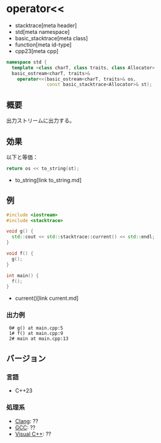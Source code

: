 # operator<<
* stacktrace[meta header]
* std[meta namespace]
* basic_stacktrace[meta class]
* function[meta id-type]
* cpp23[meta cpp]

```cpp
namespace std {
  template <class charT, class traits, class Allocator>
  basic_ostream<charT, traits>&
    operator<<(basic_ostream<charT, traits>& os,
               const basic_stacktrace<Allocator>& st);
```

## 概要
出力ストリームに出力する。


## 効果
以下と等価：

```cpp
return os << to_string(st);
```
* to_string[link to_string.md]


## 例
```cpp example
#include <iostream>
#include <stacktrace>

void g() {
  std::cout << std::stacktrace::current() << std::endl;
}

void f() {
  g();
}

int main() {
  f();
}
```
* current()[link current.md]

### 出力例
```
 0# g() at main.cpp:5
 1# f() at main.cpp:9
 2# main at main.cpp:13
```


## バージョン
### 言語
- C++23

### 処理系
- [Clang](/implementation.md#clang): ??
- [GCC](/implementation.md#gcc): ??
- [Visual C++](/implementation.md#visual_cpp): ??
